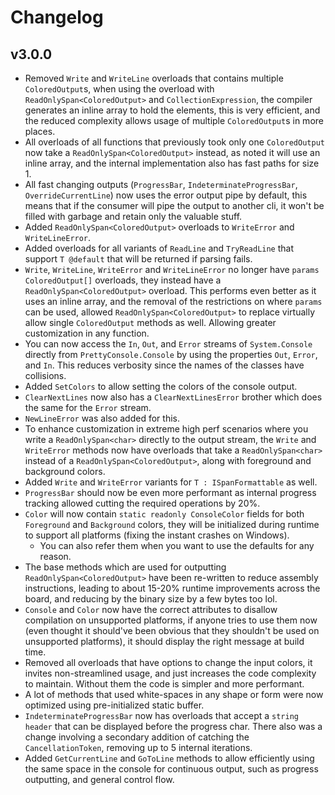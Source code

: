 # Changelog

## v3.0.0

* Removed `Write` and `WriteLine` overloads that contains multiple `ColoredOutput`s, when using the overload with `ReadOnlySpan<ColoredOutput>` and `CollectionExpression`, the compiler generates an inline array to hold the elements, this is very efficient, and the reduced complexity allows usage of multiple `ColoredOutput`s in more places.
* All overloads of all functions that previously took only one `ColoredOutput` now take a `ReadOnlySpan<ColoredOutput>` instead, as noted it will use an inline array, and the internal implementation also has fast paths for size 1.
* All fast changing outputs (`ProgressBar`, `IndeterminateProgressBar`, `OverrideCurrentLine`) now uses the error output pipe by default, this means that if the consumer will pipe the output to another cli, it won't be filled with garbage and retain only the valuable stuff.
* Added `ReadOnlySpan<ColoredOutput>` overloads to `WriteError` and `WriteLineError`.
* Added overloads for all variants of `ReadLine` and `TryReadLine` that support `T @default` that will be returned if parsing fails.
* `Write`, `WriteLine`, `WriteError` and `WriteLineError` no longer have `params ColoredOutput[]` overloads, they instead have a `ReadOnlySpan<ColoredOutput>` overload. This performs even better as it uses an inline array, and the removal of the restrictions on where `params` can be used, allowed `ReadOnlySpan<ColoredOutput>` to replace virtually allow single `ColoredOutput` methods as well. Allowing greater customization in any function.
* You can now access the `In`, `Out`, and `Error` streams of `System.Console` directly from `PrettyConsole.Console` by using the properties `Out`, `Error`, and `In`. This reduces verbosity since the names of the classes have collisions.
* Added `SetColors` to allow setting the colors of the console output.
* `ClearNextLines` now also has a `ClearNextLinesError` brother which does the same for the `Error` stream.
* `NewLineError` was also added for this.
* To enhance customization in extreme high perf scenarios where you write a `ReadOnlySpan<char>` directly to the output stream, the `Write` and `WriteError` methods now have overloads that take a `ReadOnlySpan<char>` instead of a `ReadOnlySpan<ColoredOutput>`, along with foreground and background colors.
* Added `Write` and `WriteError` variants for `T : ISpanFormattable` as well.
* `ProgressBar` should now be even more performant as internal progress tracking allowed cutting the required operations by 20%.
* `Color` will now contain `static readonly ConsoleColor` fields for both `Foreground` and `Background` colors, they will be initialized during runtime to support all platforms (fixing the instant crashes on Windows).
  * You can also refer them when you want to use the defaults for any reason.
* The base methods which are used for outputting `ReadOnlySpan<ColoredOutput>` have been re-written to reduce assembly instructions, leading to about 15-20% runtime improvements across the board, and reducing by the binary size by a few bytes too lol.
* `Console` and `Color` now have the correct attributes to disallow compilation on unsupported platforms, if anyone tries to use them now (even thought it should've been obvious that they shouldn't be used on unsupported platforms), it should display the right message at build time.
* Removed all overloads that have options to change the input colors, it invites non-streamlined usage, and just increases the code complexity to maintain. Without them the code is simpler and more performant.
* A lot of methods that used white-spaces in any shape or form were now optimized using pre-initialized static buffer.
* `IndeterminateProgressBar` now has overloads that accept a `string header` that can be displayed before the progress char. There also was a change involving a secondary addition of catching the `CancellationToken`, removing up to 5 internal iterations.
* Added `GetCurrentLine` and `GoToLine` methods to allow efficiently using the same space in the console for continuous output, such as progress outputting, and general control flow.
